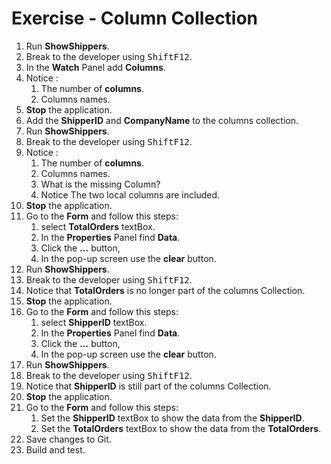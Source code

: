﻿# Exercise - Column Collection

1. Run **ShowShippers**.
2. Break to the developer using <kbd>Shift</kbd><kbd>F12</kbd>.
3. In the **Watch** Panel add **Columns**.
4. Notice :  
	1. The number of **columns**.
	2. Columns names.
5. **Stop** the application.
6. Add the **ShipperID** and **CompanyName** to the columns collection.
7. Run **ShowShippers**.
8. Break to the developer using <kbd>Shift</kbd><kbd>F12</kbd>.
9. Notice :  
	1. The number of **columns**.
	2. Columns names.
	3. What is the missing Column?
	4. Notice The two local columns are included.
10. **Stop** the application.
11. Go to the **Form** and follow this steps:
	1. select **TotalOrders** textBox.
	2. In the **Properties** Panel find **Data**.
	3. Click the **...** button,
	4. In the pop-up screen use the **clear** button.
12. Run **ShowShippers**.
13. Break to the developer using <kbd>Shift</kbd><kbd>F12</kbd>.
14. Notice that **TotalOrders** is no longer part of the columns Collection.
15. **Stop** the application.
16. Go to the **Form** and follow this steps:
	1. select **ShipperID** textBox.
	2. In the **Properties** Panel find **Data**.
	3. Click the **...** button,
	4. In the pop-up screen use the **clear** button.
17. Run **ShowShippers**.
18. Break to the developer using <kbd>Shift</kbd><kbd>F12</kbd>.
19. Notice that **ShipperID** is still part of the columns Collection.
20. **Stop** the application.
21. Go to the **Form** and follow this steps:
	1. Set the **ShipperID** textBox to show the data from the **ShipperID**.
	2. Set the **TotalOrders** textBox to show the data from the **TotalOrders**.
22. Save changes to Git.
23. Build and test.